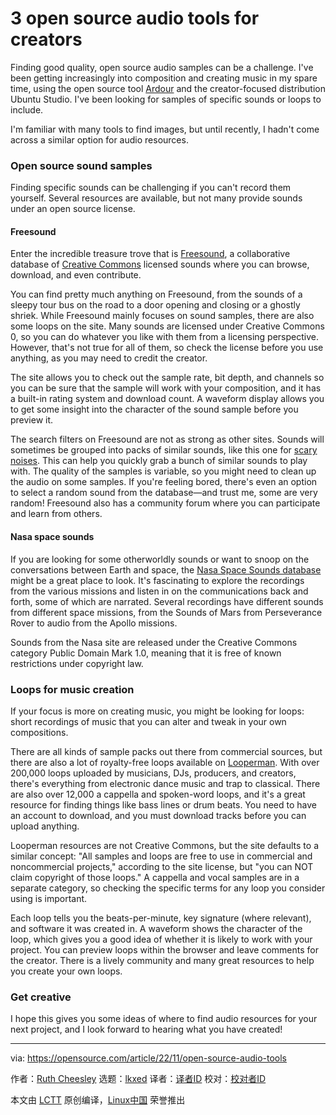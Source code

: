 [#]: subject: "3 open source audio tools for creators"
[#]: via: "https://opensource.com/article/22/11/open-source-audio-tools"
[#]: author: "Ruth Cheesley https://opensource.com/users/rcheesley"
[#]: collector: "lkxed"
[#]: translator: "geekpi"
[#]: reviewer: " "
[#]: publisher: " "
[#]: url: " "

3 open source audio tools for creators
======

Finding good quality, open source audio samples can be a challenge. I've been getting increasingly into composition and creating music in my spare time, using the open source tool [Ardour][1] and the creator-focused distribution Ubuntu Studio. I've been looking for samples of specific sounds or loops to include.

I'm familiar with many tools to find images, but until recently, I hadn't come across a similar option for audio resources.

### Open source sound samples

Finding specific sounds can be challenging if you can't record them yourself. Several resources are available, but not many provide sounds under an open source license.

#### Freesound

Enter the incredible treasure trove that is [Freesound][2], a collaborative database of [Creative Commons][3] licensed sounds where you can browse, download, and even contribute.

You can find pretty much anything on Freesound, from the sounds of a sleepy tour bus on the road to a door opening and closing or a ghostly shriek. While Freesound mainly focuses on sound samples, there are also some loops on the site. Many sounds are licensed under Creative Commons 0, so you can do whatever you like with them from a licensing perspective. However, that's not true for all of them, so check the license before you use anything, as you may need to credit the creator.

The site allows you to check out the sample rate, bit depth, and channels so you can be sure that the sample will work with your composition, and it has a built-in rating system and download count. A waveform display allows you to get some insight into the character of the sound sample before you preview it.

The search filters on Freesound are not as strong as other sites. Sounds will sometimes be grouped into packs of similar sounds, like this one for [scary noises][4]. This can help you quickly grab a bunch of similar sounds to play with. The quality of the samples is variable, so you might need to clean up the audio on some samples. If you're feeling bored, there's even an option to select a random sound from the database—and trust me, some are very random! Freesound also has a community forum where you can participate and learn from others.

#### Nasa space sounds

If you are looking for some otherworldly sounds or want to snoop on the conversations between Earth and space, the [Nasa Space Sounds database][5] might be a great place to look. It's fascinating to explore the recordings from the various missions and listen in on the communications back and forth, some of which are narrated. Several recordings have different sounds from different space missions, from the Sounds of Mars from Perseverance Rover to audio from the Apollo missions.

Sounds from the Nasa site are released under the Creative Commons category Public Domain Mark 1.0, meaning that it is free of known restrictions under copyright law.

### Loops for music creation

If your focus is more on creating music, you might be looking for loops: short recordings of music that you can alter and tweak in your own compositions.

There are all kinds of sample packs out there from commercial sources, but there are also a lot of royalty-free loops available on [Looperman][6]. With over 200,000 loops uploaded by musicians, DJs, producers, and creators, there's everything from electronic dance music and trap to classical. There are also over 12,000 a cappella and spoken-word loops, and it's a great resource for finding things like bass lines or drum beats. You need to have an account to download, and you must download tracks before you can upload anything.

Looperman resources are not Creative Commons, but the site defaults to a similar concept: "All samples and loops are free to use in commercial and noncommercial projects," according to the site license, but "you can NOT claim copyright of those loops." A cappella and vocal samples are in a separate category, so checking the specific terms for any loop you consider using is important.

Each loop tells you the beats-per-minute, key signature (where relevant), and software it was created in. A waveform shows the character of the loop, which gives you a good idea of whether it is likely to work with your project. You can preview loops within the browser and leave comments for the creator. There is a lively community and many great resources to help you create your own loops.

### Get creative

I hope this gives you some ideas of where to find audio resources for your next project, and I look forward to hearing what you have created!

--------------------------------------------------------------------------------

via: https://opensource.com/article/22/11/open-source-audio-tools

作者：[Ruth Cheesley][a]
选题：[lkxed][b]
译者：[译者ID](https://github.com/译者ID)
校对：[校对者ID](https://github.com/校对者ID)

本文由 [LCTT](https://github.com/LCTT/TranslateProject) 原创编译，[Linux中国](https://linux.cn/) 荣誉推出

[a]: https://opensource.com/users/rcheesley
[b]: https://github.com/lkxed
[1]: https://opensource.com/article/21/12/music-linux-ardour
[2]: https://freesound.org
[3]: https://opensource.com/article/20/1/what-creative-commons
[4]: https://freesound.org/people/SamsterBirdies/packs/31184/
[5]: https://www.nasa.gov/connect/sounds/index.html
[6]: https://www.looperman.com/
